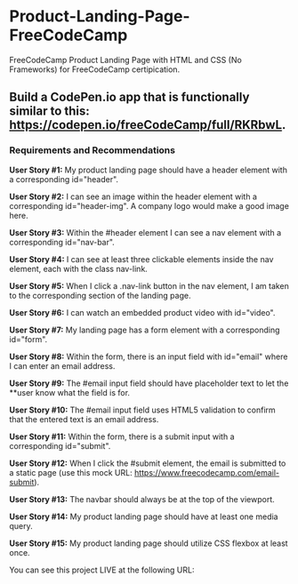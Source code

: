 # Product-Landing-Page-FreeCodeCamp
FreeCodeCamp Product Landing Page with HTML and CSS (No Frameworks) for FreeCodeCamp certipication.

## Build a CodePen.io app that is functionally similar to this: https://codepen.io/freeCodeCamp/full/RKRbwL.

### Requirements and Recommendations

**User Story #1:** My product landing page should have a header element with a corresponding id="header".

**User Story #2:** I can see an image within the header element with a corresponding id="header-img". A company logo would make a good image here.

**User Story #3:** Within the #header element I can see a nav element with a corresponding id="nav-bar".

**User Story #4:** I can see at least three clickable elements inside the nav element, each with the class nav-link.

**User Story #5:** When I click a .nav-link button in the nav element, I am taken to the corresponding section of the landing page.

**User Story #6:** I can watch an embedded product video with id="video".

**User Story #7:** My landing page has a form element with a corresponding id="form".

**User Story #8:** Within the form, there is an input field with id="email" where I can enter an email address.

**User Story #9:** The #email input field should have placeholder text to let the **user know what the field is for.

**User Story #10:** The #email input field uses HTML5 validation to confirm that the entered text is an email address.

**User Story #11:** Within the form, there is a submit input with a corresponding id="submit".

**User Story #12:** When I click the #submit element, the email is submitted to a static page (use this mock URL: https://www.freecodecamp.com/email-submit).

**User Story #13:** The navbar should always be at the top of the viewport.

**User Story #14:** My product landing page should have at least one media query.

**User Story #15:** My product landing page should utilize CSS flexbox at least once.

You can see this project LIVE at the following URL: 